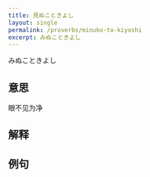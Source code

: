 ```yaml
---
title: 見ぬこときよし
layout: single
permalink: /proverbs/minuko-to-kiyoshi
excerpt: みぬこときよし
---
```


みぬこときよし

## 意思

眼不见为净

## 解释

## 例句

